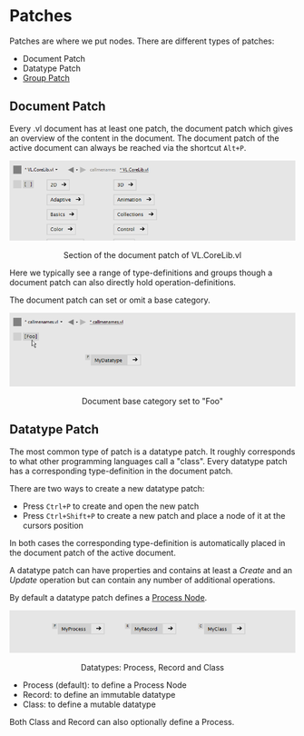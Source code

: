 # Patches

Patches are where we put nodes. There are different types of patches:

* Document Patch
* Datatype Patch
* [Group Patch](groups.md)

## Document Patch
Every .vl document has at least one patch, the document patch which gives an overview of the content in the document. The document patch of the active document can always be reached via the shortcut `Alt+P`.

![](../../images/language/vl-DocumentPatch.png)
<center>Section of the document patch of VL.CoreLib.vl</center>


Here we typically see a range of type-definitions and groups though a document patch can also directly hold operation-definitions.

The document patch can set or omit a base category.

![](../../images/language/vl-DocumentPatch-BaseCategory.png)
<center>Document base category set to "Foo"</center>


## Datatype Patch
The most common type of patch is a datatype patch. It roughly corresponds to what other programming languages call a "class". Every datatype patch has a corresponding type-definition in the document patch.

There are two ways to create a new datatype patch:

* Press `Ctrl+P` to create and open the new patch
* Press `Ctrl+Shift+P` to create a new patch and place a node of it at the cursors position

In both cases the corresponding type-definition is automatically placed in the document patch of the active document.

A datatype patch can have properties and contains at least a _Create_ and an _Update_ operation but can contain any number of additional operations.

By default a datatype patch defines a [Process Node](nodes.md).

![](../../images/language/vl-DatatypePatch.png)
<center>Datatypes: Process, Record and Class</center>

* Process (default): to define a Process Node
* Record: to define an immutable datatype
* Class: to define a mutable datatype

Both Class and Record can also optionally define a Process.
